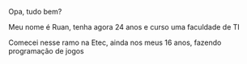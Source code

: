 Opa, tudo bem?

Meu nome é Ruan, tenha agora 24 anos e curso uma faculdade de TI

Comecei nesse ramo na Etec, ainda nos meus 16 anos, fazendo programação de jogos
